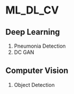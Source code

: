 # ML_DL_CV

## Deep Learning
1. Pneumonia Detection
2. DC GAN

## Computer Vision
1. Object Detection
